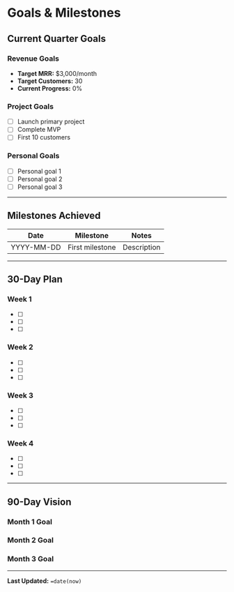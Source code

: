 # Goals & Milestones

## Current Quarter Goals

### Revenue Goals
- **Target MRR:** $3,000/month
- **Target Customers:** 30
- **Current Progress:** 0%

### Project Goals
- [ ] Launch primary project
- [ ] Complete MVP
- [ ] First 10 customers

### Personal Goals
- [ ] Personal goal 1
- [ ] Personal goal 2
- [ ] Personal goal 3

---

## Milestones Achieved

| Date | Milestone | Notes |
|------|-----------|-------|
| YYYY-MM-DD | First milestone | Description |

---

## 30-Day Plan

### Week 1
- [ ]
- [ ]
- [ ]

### Week 2
- [ ]
- [ ]
- [ ]

### Week 3
- [ ]
- [ ]
- [ ]

### Week 4
- [ ]
- [ ]
- [ ]

---

## 90-Day Vision

### Month 1 Goal


### Month 2 Goal


### Month 3 Goal


---

**Last Updated:** `=date(now)`
